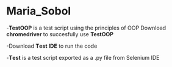 # Maria_Sobol


-**TestOOP** is a test script using the principles of OOP
Download **chromedriver** to succesfully use **TestOOP**


-Download **Тest IDE** to run the code


-**Тest** is a test script exported as a .py file from Selenium IDE
